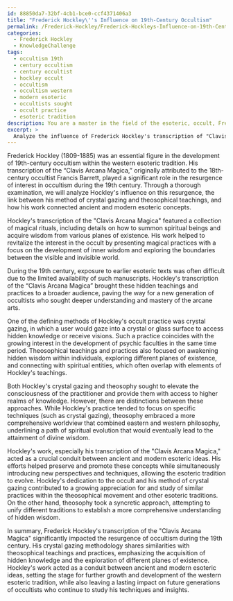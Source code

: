 ```yaml
---
id: 88850da7-32bf-4cb1-bce0-ccf4371406a3
title: "Frederick Hockley\''s Influence on 19th-Century Occultism"
permalink: /Frederick-Hockley/Frederick-Hockleys-Influence-on-19th-Century-Occultism/
categories:
  - Frederick Hockley
  - KnowledgeChallenge
tags:
  - occultism 19th
  - century occultism
  - century occultist
  - hockley occult
  - occultism
  - occultism western
  - modern esoteric
  - occultists sought
  - occult practice
  - esoteric tradition
description: You are a master in the field of the esoteric, occult, Frederick Hockley and Education. You are a writer of tests, challenges, books and deep knowledge on Frederick Hockley for initiates and students to gain deep insights and understanding from. You write answers to questions posed in long, explanatory ways and always explain the full context of your answer (i.e., related concepts, formulas, examples, or history), as well as the step-by-step thinking process you take to answer the challenges. Be rigorous and thorough, and summarize the key themes, ideas, and conclusions at the end.
excerpt: > 
  Analyze the influence of Frederick Hockley's transcription of "Clavis Arcana Magica" on the resurgence of interest in occultism during the 19th century. Compare his method of crystal gazing and the acquisition of hidden knowledge with theosophical teachings and practices of the time, ultimately determining the extent to which Hockley's work acted as a conduit between ancient and modern esoteric ideas.
---
```

Frederick Hockley (1809-1885) was an essential figure in the development of 19th-century occultism within the western esoteric tradition. His transcription of the “Clavis Arcana Magica,” originally attributed to the 18th-century occultist Francis Barrett, played a significant role in the resurgence of interest in occultism during the 19th century. Through a thorough examination, we will analyze Hockley's influence on this resurgence, the link between his method of crystal gazing and theosophical teachings, and how his work connected ancient and modern esoteric concepts.

Hockley's transcription of the "Clavis Arcana Magica" featured a collection of magical rituals, including details on how to summon spiritual beings and acquire wisdom from various planes of existence. His work helped to revitalize the interest in the occult by presenting magical practices with a focus on the development of inner wisdom and exploring the boundaries between the visible and invisible world. 

During the 19th century, exposure to earlier esoteric texts was often difficult due to the limited availability of such manuscripts. Hockley's transcription of the “Clavis Arcana Magica” brought these hidden teachings and practices to a broader audience, paving the way for a new generation of occultists who sought deeper understanding and mastery of the arcane arts.

One of the defining methods of Hockley's occult practice was crystal gazing, in which a user would gaze into a crystal or glass surface to access hidden knowledge or receive visions. Such a practice coincides with the growing interest in the development of psychic faculties in the same time period. Theosophical teachings and practices also focused on awakening hidden wisdom within individuals, exploring different planes of existence, and connecting with spiritual entities, which often overlap with elements of Hockley's teachings.

Both Hockley's crystal gazing and theosophy sought to elevate the consciousness of the practitioner and provide them with access to higher realms of knowledge. However, there are distinctions between these approaches. While Hockley's practice tended to focus on specific techniques (such as crystal gazing), theosophy embraced a more comprehensive worldview that combined eastern and western philosophy, underlining a path of spiritual evolution that would eventually lead to the attainment of divine wisdom.

Hockley's work, especially his transcription of the "Clavis Arcana Magica," acted as a crucial conduit between ancient and modern esoteric ideas. His efforts helped preserve and promote these concepts while simultaneously introducing new perspectives and techniques, allowing the esoteric tradition to evolve. Hockley's dedication to the occult and his method of crystal gazing contributed to a growing appreciation for and study of similar practices within the theosophical movement and other esoteric traditions. On the other hand, theosophy took a syncretic approach, attempting to unify different traditions to establish a more comprehensive understanding of hidden wisdom.

In summary, Frederick Hockley's transcription of the "Clavis Arcana Magica" significantly impacted the resurgence of occultism during the 19th century. His crystal gazing methodology shares similarities with theosophical teachings and practices, emphasizing the acquisition of hidden knowledge and the exploration of different planes of existence. Hockley's work acted as a conduit between ancient and modern esoteric ideas, setting the stage for further growth and development of the western esoteric tradition, while also leaving a lasting impact on future generations of occultists who continue to study his techniques and insights.

